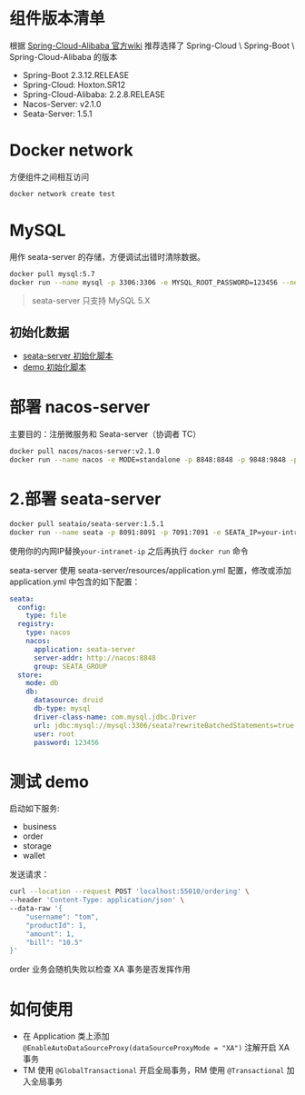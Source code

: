 # 组件版本清单

根据 [Spring-Cloud-Alibaba 官方wiki](https://github.com/alibaba/spring-cloud-alibaba/wiki/%E7%89%88%E6%9C%AC%E8%AF%B4%E6%98%8E)
推荐选择了 Spring-Cloud \ Spring-Boot \ Spring-Cloud-Alibaba 的版本

- Spring-Boot 2.3.12.RELEASE
- Spring-Cloud: Hoxton.SR12
- Spring-Cloud-Alibaba: 2.2.8.RELEASE
- Nacos-Server: v2.1.0
- Seata-Server: 1.5.1

# Docker network

方便组件之间相互访问

```bash
docker network create test
```

# MySQL

用作 seata-server 的存储，方便调试出错时清除数据。

```bash
docker pull mysql:5.7
docker run --name mysql -p 3306:3306 -e MYSQL_ROOT_PASSWORD=123456 --network test -d mysql:5.7
```

> seata-server 只支持 MySQL 5.X

## 初始化数据

- [seata-server 初始化脚本](https://github.com/seata/seata/blob/develop/script/server/db/mysql.sql)
- [demo 初始化脚本](script/init.sql)

# 部署 nacos-server

主要目的：注册微服务和 Seata-server（协调者 TC）

```bash
docker pull nacos/nacos-server:v2.1.0
docker run --name nacos -e MODE=standalone -p 8848:8848 -p 9848:9848 -p 9849:9849 --network test -d nacos/nacos-server:v2.1.0
```

# 2.部署 seata-server

```bash
docker pull seataio/seata-server:1.5.1
docker run --name seata -p 8091:8091 -p 7091:7091 -e SEATA_IP=your-intranet-ip --network test -d seataio/seata-server:1.5.1 
```

使用你的内网IP替换`your-intranet-ip` 之后再执行 `docker run` 命令

seata-server 使用 seata-server/resources/application.yml 配置，修改或添加 application.yml 中包含的如下配置：

```yaml
seata:
  config:
    type: file
  registry:
    type: nacos
    nacos:
      application: seata-server
      server-addr: http://nacos:8848
      group: SEATA_GROUP
  store:
    mode: db
    db:
      datasource: druid
      db-type: mysql
      driver-class-name: com.mysql.jdbc.Driver
      url: jdbc:mysql://mysql:3306/seata?rewriteBatchedStatements=true
      user: root
      password: 123456
```

# 测试 demo

启动如下服务:

- business
- order
- storage
- wallet

发送请求：

```bash
curl --location --request POST 'localhost:55010/ordering' \
--header 'Content-Type: application/json' \
--data-raw '{
    "username": "tom",
    "productId": 1,
    "amount": 1,
    "bill": "10.5"
}'
```

order 业务会随机失败以检查 XA 事务是否发挥作用

# 如何使用

- 在 Application 类上添加 `@EnableAutoDataSourceProxy(dataSourceProxyMode = "XA")` 注解开启 XA 事务
- TM 使用 `@GlobalTransactional` 开启全局事务，RM 使用 `@Transactional` 加入全局事务